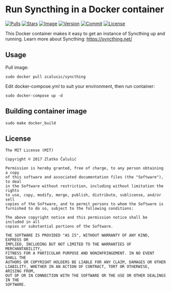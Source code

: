 # Run Syncthing in a Docker container

[![Pulls](https://img.shields.io/docker/pulls/zcalusic/syncthing.svg)](https://hub.docker.com/r/zcalusic/syncthing/)
[![Stars](https://img.shields.io/docker/stars/zcalusic/syncthing.svg)](https://hub.docker.com/r/zcalusic/syncthing/)
[![Image](https://images.microbadger.com/badges/image/zcalusic/syncthing.svg)](https://microbadger.com/images/zcalusic/syncthing/)
[![Version](https://images.microbadger.com/badges/version/zcalusic/syncthing.svg)](https://microbadger.com/images/zcalusic/syncthing/)
[![Commit](https://images.microbadger.com/badges/commit/zcalusic/syncthing.svg)](https://microbadger.com/images/zcalusic/syncthing/)
[![License](https://images.microbadger.com/badges/license/zcalusic/syncthing.svg)](https://microbadger.com/images/zcalusic/syncthing/)

This Docker container makes it easy to get an instance of Syncthing up and running.  Learn more about Syncthing: <https://syncthing.net/>

## Usage

Pull image:

```
sudo docker pull zcalusic/syncthing
```

Edit docker-compose.yml to suit your environment, then run container:

```
sudo docker-compose up -d
```

## Building container image

```
sudo make docker_build
```

## License

```
The MIT License (MIT)

Copyright © 2017 Zlatko Čalušić

Permission is hereby granted, free of charge, to any person obtaining a copy
of this software and associated documentation files (the "Software"), to deal
in the Software without restriction, including without limitation the rights
to use, copy, modify, merge, publish, distribute, sublicense, and/or sell
copies of the Software, and to permit persons to whom the Software is
furnished to do so, subject to the following conditions:

The above copyright notice and this permission notice shall be included in all
copies or substantial portions of the Software.

THE SOFTWARE IS PROVIDED "AS IS", WITHOUT WARRANTY OF ANY KIND, EXPRESS OR
IMPLIED, INCLUDING BUT NOT LIMITED TO THE WARRANTIES OF MERCHANTABILITY,
FITNESS FOR A PARTICULAR PURPOSE AND NONINFRINGEMENT. IN NO EVENT SHALL THE
AUTHORS OR COPYRIGHT HOLDERS BE LIABLE FOR ANY CLAIM, DAMAGES OR OTHER
LIABILITY, WHETHER IN AN ACTION OF CONTRACT, TORT OR OTHERWISE, ARISING FROM,
OUT OF OR IN CONNECTION WITH THE SOFTWARE OR THE USE OR OTHER DEALINGS IN THE
SOFTWARE.
```
